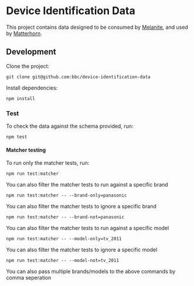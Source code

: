 # Device Identification Data

This project contains data designed to be consumed by [Melanite](https://github.com/bbc/melanite), and used by [Matterhorn](https://github.com/bbc/matterhorn).

## Development

Clone the project:
```
git clone git@github.com:bbc/device-identification-data
```

Install dependencies:
```
npm install
```

### Test

To check the data against the schema provided, run:
```
npm test
```

#### Matcher testing
To run only the matcher tests, run:
```
npm run test:matcher
```

You can also filter the matcher tests to run against a specific brand
```
npm run test:matcher -- --brand-only=panasonic
```

You can also filter the matcher tests to ignore a specific brand
```
npm run test:matcher -- --brand-not=panasonic
```

You can also filter the matcher tests to run against a specific model
```
npm run test:matcher -- --model-only=tv_2011
```

You can also filter the matcher tests to ignore a specific model
```
npm run test:matcher -- --model-not=tv_2011
```

You can also pass multiple brands/models to the above commands by comma seperation
